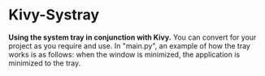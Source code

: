 # Kivy-Systray
**Using the system tray in conjunction with Kivy.** You can convert for your project as you require and use. In "main.py", an example of how the tray works is as follows: when the window is minimized, the application is minimized to the tray.

